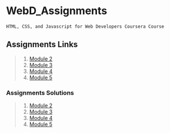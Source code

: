 # WebD_Assignments

    HTML, CSS, and Javascript for Web Developers Coursera Course

## Assignments Links

> 1. [Module 2](https://github.com/jhu-ep-coursera/fullstack-course4/blob/master/assignments/assignment2/Assignment-2.md)
> 2. [Module 3](https://github.com/jhu-ep-coursera/fullstack-course4/blob/master/assignments/assignment3/Assignment-3.md)
> 3. [Module 4](https://github.com/jhu-ep-coursera/fullstack-course4/blob/master/assignments/assignment4/Assignment-4.md)
> 4. [Module 5](https://github.com/jhu-ep-coursera/fullstack-course4/blob/master/assignments/assignment5/Assignment-5.md)

### Assignments Solutions

> 1. [Module 2](https://codlocker.github.io/WebD_Assignments/module2-solution/)
> 2. [Module 3](https://codlocker.github.io/WebD_Assignments/module3-solution/)
> 3. [Module 4](https://codlocker.github.io/WebD_Assignments/module4-solution/)
> 4. [Module 5](https://codlocker.github.io/WebD_Assignments/module5-solution/)
